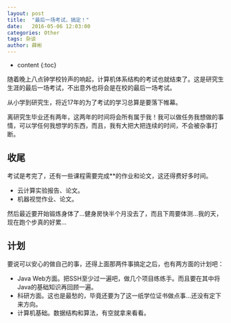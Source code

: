 ```yaml
---
layout: post
title:  "最后一场考试，搞定！"
date:   2016-05-06 12:03:00
categories: Other
tags: 杂谈
author: 薛彬
---
```


* content
{:toc}





随着晚上八点钟学校铃声的响起，计算机体系结构的考试也就结束了。这是研究生生涯的最后一场考试，不出意外也将会是在校的最后一场考试。

从小学到研究生，将近17年的为了考试的学习总算是要落下帷幕。

离研究生毕业还有两年，这两年的时间将会所有属于我！我可以做任务我想做的事情，可以学任何我想学的东西，而且，我有大把大把连续的时间，不会被杂事打断。

## 收尾

考试是考完了，还有一些课程需要完成**的作业和论文，这还得费好多时间。

- 云计算实验报告、论文。
- 机器视觉作业、论文。

然后最近要开始锻炼身体了...健身房快半个月没去了，而且下周要体测...我的天，现在跑个步真的好累...

## 计划

要说可以安心的做自己的事，还得上面那两件事搞定之后，也有两方面的计划吧：

- Java Web方面。把SSH至少过一遍吧，做几个项目练练手。而且要在其中将Java的基础知识再回顾一遍。
- 科研方面。这也是最愁的，毕竟还要为了这一纸学位证书做点事...还没有定下来方向。
- 计算机基础。数据结构和算法，有空就拿来看看。
